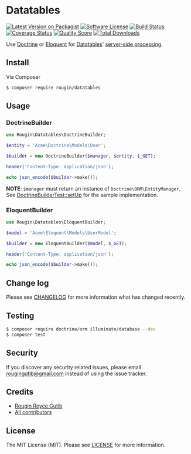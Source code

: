 # Datatables

[![Latest Version on Packagist][ico-version]][link-packagist]
[![Software License][ico-license]][link-license]
[![Build Status][ico-travis]][link-travis]
[![Coverage Status][ico-scrutinizer]][link-scrutinizer]
[![Quality Score][ico-code-quality]][link-code-quality]
[![Total Downloads][ico-downloads]][link-downloads]

Use [Doctrine](http://docs.doctrine-project.org/projects/doctrine-orm/en/latest) or [Eloquent](https://laravel.com/docs/master/eloquent) for [Datatables](https://datatables.net/)' [server-side processing](https://datatables.net/examples/data_sources/server_side.html).

## Install

Via Composer

``` bash
$ composer require rougin/datatables
```

## Usage

### DoctrineBuilder

``` php
use Rougin\Datatables\DoctrineBuilder;

$entity = 'Acme\Doctrine\Models\User';

$builder = new DoctrineBuilder($manager, $entity, $_GET);

header('Content-Type: application/json');

echo json_encode($builder->make());
```

**NOTE**: `$manager` must return an instance of `Doctrine\ORM\EntityManager`. See [DoctrineBuilderTest::setUp](tests/DoctrineBuilderTest.php#L26) for the sample implementation.

### EloquentBuilder

``` php
use Rougin\Datatables\EloquentBuilder;

$model = 'Acme\Eloquent\Models\UserModel';

$builder = new EloquentBuilder($model, $_GET);

header('Content-Type: application/json');

echo json_encode($builder->make());
```

## Change log

Please see [CHANGELOG][link-changelog] for more information what has changed recently.

## Testing

``` bash
$ composer require doctrine/orm illuminate/database --dev
$ composer test
```

## Security

If you discover any security related issues, please email rougingutib@gmail.com instead of using the issue tracker.

## Credits

- [Rougin Royce Gutib][link-author]
- [All contributors][link-contributors]

## License

The MIT License (MIT). Please see [LICENSE][link-license] for more information.

[ico-version]: https://img.shields.io/packagist/v/rougin/datatables.svg?style=flat-square
[ico-license]: https://img.shields.io/badge/license-MIT-brightgreen.svg?style=flat-square
[ico-travis]: https://img.shields.io/travis/rougin/datatables/master.svg?style=flat-square
[ico-scrutinizer]: https://img.shields.io/scrutinizer/coverage/g/rougin/datatables.svg?style=flat-square
[ico-code-quality]: https://img.shields.io/scrutinizer/g/rougin/datatables.svg?style=flat-square
[ico-downloads]: https://img.shields.io/packagist/dt/rougin/datatables.svg?style=flat-square

[link-author]: https://rougin.github.io
[link-changelog]: https://github.com/rougin/datatables/blob/master/CHANGELOG.md
[link-code-quality]: https://scrutinizer-ci.com/g/rougin/datatables
[link-contributors]: https://github.com/rougin/datatables/contributors
[link-downloads]: https://packagist.org/packages/rougin/datatables
[link-license]: https://github.com/rougin/datatables/blob/master/LICENSE.md
[link-packagist]: https://packagist.org/packages/rougin/datatables
[link-scrutinizer]: https://scrutinizer-ci.com/g/rougin/datatables/code-structure
[link-travis]: https://travis-ci.org/rougin/datatables